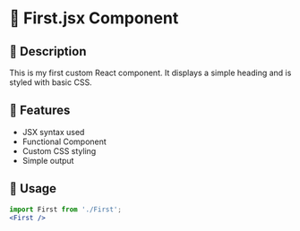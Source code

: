 # 🧩 First.jsx Component

## 📃 Description

This is my first custom React component. It displays a simple heading and is styled with basic CSS.

## 🚀 Features

- JSX syntax used
- Functional Component
- Custom CSS styling
- Simple output

## 🧠 Usage

```jsx
import First from './First';
<First />
